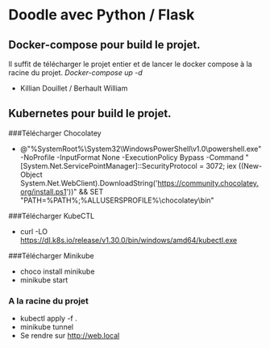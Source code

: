 # Doodle avec Python / Flask

## Docker-compose pour build le projet.

Il suffit de télécharger le projet entier et de lancer le docker compose à la racine du projet.
_Docker-compose up -d_

- Killian Douillet / Berhault William 


## Kubernetes pour build le projet.

###Télécharger Chocolatey
- @"%SystemRoot%\System32\WindowsPowerShell\v1.0\powershell.exe" -NoProfile -InputFormat None -ExecutionPolicy Bypass -Command "[System.Net.ServicePointManager]::SecurityProtocol = 3072; iex ((New-Object System.Net.WebClient).DownloadString('https://community.chocolatey.org/install.ps1'))" && SET "PATH=%PATH%;%ALLUSERSPROFILE%\chocolatey\bin"

###Télécharger KubeCTL
- curl -LO https://dl.k8s.io/release/v1.30.0/bin/windows/amd64/kubectl.exe

###Télécharger Minikube
- choco install minikube
- minikube start

### A la racine du projet
- kubectl apply -f .
- minikube tunnel
- Se rendre sur http://web.local


